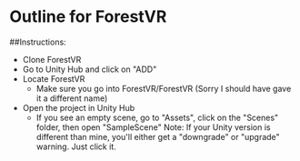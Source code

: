 # Outline for ForestVR
##Instructions:
 - Clone ForestVR
 - Go to Unity Hub and click on "ADD"
 - Locate ForestVR
    - Make sure you go into ForestVR/ForestVR (Sorry I should have gave it a different name)
  - Open the project in Unity Hub
    - If you see an empty scene, go to "Assets", click on the "Scenes" folder, then open "SampleScene"
 Note: If your Unity version is different than mine, you'll either get a "downgrade" or "upgrade" warning. Just click it.
